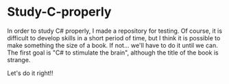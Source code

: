 # Study-C-properly
 In order to study C# properly, I made a repository for testing.
 Of course, it is difficult to develop skills in a short period of time, but I think it is possible to make something the size of a book.
 If not... we'll have to do it until we can. The first goal is "C# to stimulate the brain", although the title of the book is strange.

 Let's do it right!!
